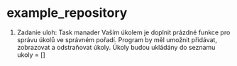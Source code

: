 # example_repository
 1. Zadanie uloh: Task manader
    Vaším úkolem je doplnit prázdné funkce pro správu úkolů ve správném pořadí. Program by měl umožnit přidávat, zobrazovat a odstraňovat úkoly.
    Úkoly budou ukládány do seznamu ukoly = []
